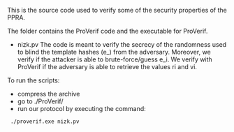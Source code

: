 This is the source code used to verify some of the security properties of the PPRA.

The folder contains the ProVerif code and the executable for ProVerif.

- nizk.pv 
The code is meant to verify the secrecy of the randomness used to blind the template hashes (e_) from the adversary. 
Moreover, we verify if the attacker is able to brute-force/guess e_i. 
We verify with ProVerif if the adversary is able to retrieve the values ri and vi.


To run the scripts:
- compress the archive
- go to ./ProVerif/
- run our protocol by executing the command:
```properties
 ./proverif.exe nizk.pv 
```  


